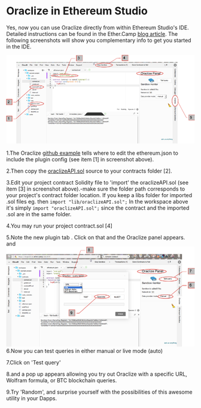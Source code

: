 # Oraclize in Ethereum Studio

Yes, now you can use Oraclize directly from within Ethereum Studio's IDE. Detailed instructions can be found in the Ether.Camp [blog article](http://blog.ether.camp/post/145202667083/ethereum-studio-integrates-oraclize). The following screenshots will show you complementary info to get you started in the IDE.

![](Ether-Studio-screen1-Oraclize.png)

1.The Oraclize [github example](https://github.com/ether-camp/oraclize-example/blob/master/ethereum.json) tells where to edit the ethereum.json to include the plugin config (see item [1] in screenshot above). 

2.Then copy the [oraclizeAPI.sol]( oraclize-example/contracts/lib/oraclizeAPI.sol ) source to your contracts folder [2]. 

3.Edit your project contract Solidity file to 'import' the oraclizeAPI.sol (see item [3] in screenshot above).-make sure the folder path corresponds to your project's contract folder location. If you keep a libs folder for imported .sol files eg. then ```import "lib/oraclizeAPI.sol";``` In the workspace above it's simply ```import "oraclizeAPI.sol";``` since the contract and the imported .sol are in the same folder.

4.You may run your project contract.sol [4]

5.Note the new plugin tab . Click on that and the Oraclize panel appears.  and 
![](Ether-Studio-screen2-Oraclize.png)
6.Now you can test queries in either manual or live mode (auto)

7.Click on 'Test query' 

8.and a pop up appears allowing you try out Oraclize with a specific URL, Wolfram formula, or BTC blockchain queries.

9.Try 'Random', and surprise yourself with the possibilities of this awesome utility in your Dapps.












